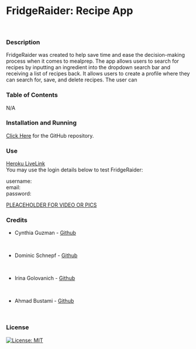 #   **FridgeRaider**: Recipe App

<br>

### **Description**
FridgeRaider was created to help save time and ease the decision-making process when it comes to mealprep. The app allows users to search for recipes by inputting an ingredient into the dropdown search bar and receiving a list of recipes back. It allows users to create a profile where they can search for, save, and delete recipes. The user can 
<br>

### **Table of Contents**
N/A
<br>

### **Installation and Running**
[Click Here](https://github.com/Dschnepf7/Recipe-Database) for the GitHub repository. 
<br>


### **Use**
[Heroku LiveLink]()
<br>
You may use the login details below to test FridgeRaider:
<br>

username:
<br>
email:
<br>
password:
<br>

[PLEACEHOLDER FOR VIDEO OR PICS](https://myoctocat.com/assets/images/base-octocat.svg)
<br>

### **Credits**
- Cynthia Guzman - [Github](https://github.com/cguzman37)
<br>

- Dominic Schnepf - [Github](https://github.com/Dschnepf7)
<br>

- Irina Golovanich - [Github](https://github.com/irkag22)
<br>

- Ahmad Bustami - [Github](https://github.com/ahmad92894)
<br>


### **License**
[![License: MIT](https://img.shields.io/badge/License-MIT-yellow.svg)](https://opensource.org/licenses/MIT)
